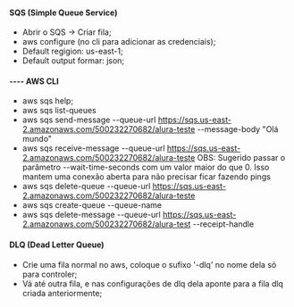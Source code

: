 #### SQS (Simple Queue Service)

* Abrir o SQS -> Criar fila;
* aws configure (no cli para adicionar as credenciais);
* Default regigion: us-east-1;
* Default output formar: json;

#### ---- AWS CLI
* aws sqs help;
* aws sqs list-queues
* aws sqs send-message --queue-url https://sqs.us-east-2.amazonaws.com/500232270682/alura-teste --message-body "Olá mundo"
* aws sqs receive-message --queue-url https://sqs.us-east-2.amazonaws.com/500232270682/alura-teste
 OBS: Sugerido passar o parâmetro --wait-time-seconds com um valor maior do que 0. Isso mantem uma conexão aberta para não precisar ficar fazendo pings
* aws sqs delete-queue --queue-url https://sqs.us-east-2.amazonaws.com/500232270682/alura-teste
* aws sqs create-queue --queue-name <value>
* aws sqs delete-message --queue-url https://sqs.us-east-2.amazonaws.com/500232270682/alura-test --receipt-handle <value obtido no receive-message>

#### DLQ (Dead Letter Queue)

* Crie uma fila normal no aws, coloque o sufixo '-dlq' no nome dela só para controler;
* Vá até outra fila, e nas configurações de dlq dela aponte para a fila dlq criada anteriormente; 